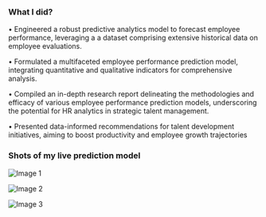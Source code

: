 ### What I did?

• Engineered a robust predictive analytics model to forecast employee performance, leveraging a
a dataset comprising extensive historical data on employee evaluations.

• Formulated a multifaceted employee performance prediction model, integrating quantitative
and qualitative indicators for comprehensive analysis.

• Compiled an in-depth research report delineating the methodologies and efficacy of various
employee performance prediction models, underscoring the potential for HR analytics in
strategic talent management.

• Presented data-informed recommendations for talent development initiatives, aiming to boost
productivity and employee growth trajectories

### Shots of my live prediction model
![Image 1](https://github.com/DipanshuKakshapati/Teach-For-India-Employee-Performance-Prediction-Tool/blob/5ca18f887369a5f044ef24ae4264c74972f1dfec/assets/pic_1.png?raw=true)

![Image 2](https://github.com/DipanshuKakshapati/Teach-For-India-Employee-Performance-Prediction-Tool/blob/abebc789d917c4668f8b19d8c29c0b203fa16255/assets/pic_2.png?raw=true)

![Image 3](https://github.com/DipanshuKakshapati/Teach-For-India-Employee-Performance-Prediction-Tool/blob/abebc789d917c4668f8b19d8c29c0b203fa16255/assets/pic_3.png?raw=true)



